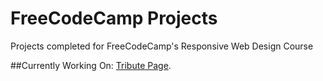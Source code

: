 # FreeCodeCamp Projects
 Projects completed for FreeCodeCamp's Responsive Web Design Course
 
 ##Currently Working On:
 [Tribute Page](https://shegeeks.github.io/FreeCodeCamp-Projects/Tribute%20Page/index.html).
